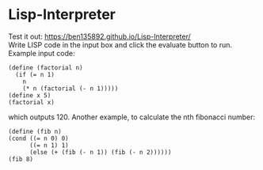 # Lisp-Interpreter
Test it out: https://ben135892.github.io/Lisp-Interpreter/ \
Write LISP code in the input box and click the evaluate button to run.
Example input code:
```
(define (factorial n) 
  (if (= n 1) 
    n 
    (* n (factorial (- n 1)))))
(define x 5)
(factorial x)
```
which outputs 120.
Another example, to calculate the nth fibonacci number:
```
(define (fib n) 
(cond ((= n 0) 0)
      ((= n 1) 1)
      (else (+ (fib (- n 1)) (fib (- n 2))))))
(fib 8)
```
